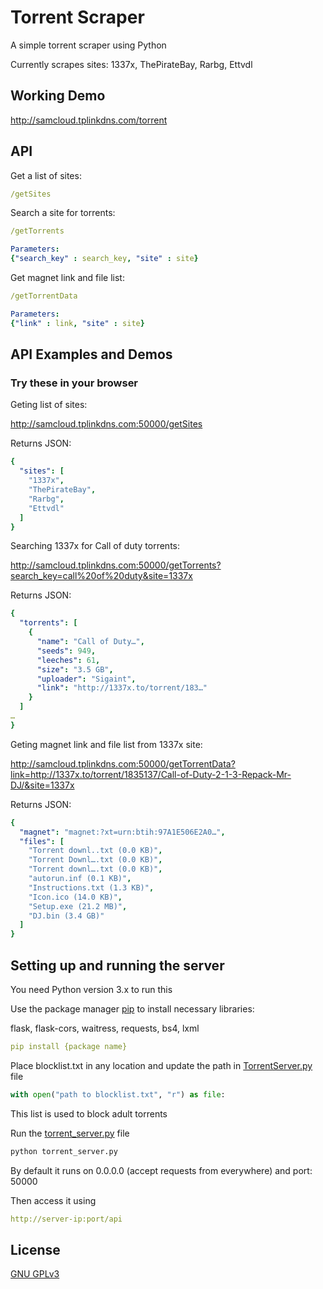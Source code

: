 # Torrent Scraper

A simple torrent scraper using Python

Currently scrapes sites: 1337x, ThePirateBay, Rarbg, Ettvdl

## Working Demo

http://samcloud.tplinkdns.com/torrent

## API

Get a list of sites:
```yaml
/getSites
```

Search a site for torrents:
```yaml
/getTorrents

Parameters:
{"search_key" : search_key, "site" : site}
```

Get magnet link and file list:
```yaml
/getTorrentData

Parameters:
{"link" : link, "site" : site}
```

## API Examples and Demos
### Try these in your browser

Geting list of sites:

http://samcloud.tplinkdns.com:50000/getSites

Returns JSON:
```yaml
{
  "sites": [
    "1337x",
    "ThePirateBay",
    "Rarbg",
    "Ettvdl"
  ]
}
```

Searching 1337x for Call of duty torrents:

http://samcloud.tplinkdns.com:50000/getTorrents?search_key=call%20of%20duty&site=1337x

Returns JSON:
```yaml
{
  "torrents": [
    {
      "name": "Call of Duty…",
      "seeds": 949,
      "leeches": 61,
      "size": "3.5 GB",
      "uploader": "Sigaint",
      "link": "http://1337x.to/torrent/183…"
    }
  ]
…
}
```

Geting magnet link and file list from 1337x site:

http://samcloud.tplinkdns.com:50000/getTorrentData?link=http://1337x.to/torrent/1835137/Call-of-Duty-2-1-3-Repack-Mr-DJ/&site=1337x

Returns JSON:
```yaml
{
  "magnet": "magnet:?xt=urn:btih:97A1E506E2A0…",
  "files": [
    "Torrent downl..txt (0.0 KB)",
    "Torrent Downl….txt (0.0 KB)",
    "Torrent downl….txt (0.0 KB)",
    "autorun.inf (0.1 KB)",
    "Instructions.txt (1.3 KB)",
    "Icon.ico (14.0 KB)",
    "Setup.exe (21.2 MB)",
    "DJ.bin (3.4 GB)"
  ]
}
```

## Setting up and running the server

You need Python version 3.x to run this


Use the package manager [pip](https://pip.pypa.io/en/stable/) to install necessary libraries:

flask, flask-cors, waitress, requests, bs4, lxml

```yaml
pip install {package name}
```


Place blocklist.txt in any location and update the path in [TorrentServer.py](https://github.com/SameerBidi/Torrent-Scraping/blob/master/API/TorrentScraper.py) file
```python
with open("path to blocklist.txt", "r") as file:
```
This list is used to block adult torrents


Run the [torrent_server.py](https://github.com/SameerBidi/Torrent-Scraping/blob/master/API/torrent_server.py) file
```bash
python torrent_server.py
```
By default it runs on 0.0.0.0 (accept requests from everywhere) and port: 50000


Then access it using 
```yaml
http://server-ip:port/api
```

## License
[GNU GPLv3](https://choosealicense.com/licenses/gpl-3.0/)
